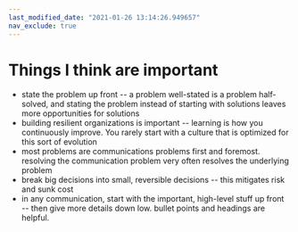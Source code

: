 ```yaml
---
last_modified_date: "2021-01-26 13:14:26.949657"
nav_exclude: true
---
```


# Things I think are important
- state the problem up front -- a problem well-stated is a problem half-solved, and stating the problem instead of starting with solutions leaves more opportunities for solutions
- building resilient organizations is important -- learning is how you continuously improve. You rarely start with a culture that is optimized for this sort of evolution
- most problems are communications problems first and foremost. resolving the communication problem very often resolves the underlying problem
- break big decisions into small, reversible decisions -- this mitigates risk and sunk cost
- in any communication, start with the important, high-level stuff up front -- then give more details down low. bullet points and headings are helpful.